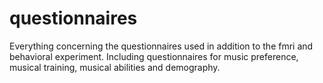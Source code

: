 # questionnaires
Everything concerning the questionnaires used in addition to the fmri and behavioral experiment.
Including questionnaires for music preference, musical training, musical abilities and demography.
